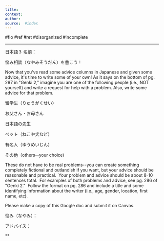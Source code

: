 ```yaml
---
title:   
context: 
author:  
source:  #index
---
```


#flo #ref #ret 
#disorganized #incomplete

---

日本語３ 名前：

悩み相談（なやみそうだん）を書こう！

  

Now that you've read some advice columns in Japanese and given some advice, it's time to write some of your own! As it says on the bottom of pg. 287 in "Genki 2," imagine you are one of the following people (i.e., NOT yourself) and write a request for help with a problem. Also, write some advice for that problem.

  

留学生（りゅうがくせい）

お父さん・お母さん

日本語の先生

ペット（ねこや犬など）

有名人（ゆうめいじん）

その他（others--your choice)

  

These do not have to be real problems--you can create something completely fictional and outlandish if you want, but your advice should be reasonable and practical.  Your problem and advice should be about 8-10 sentences total.  For examples of both problems and advice, see pg. 286 of "Genki 2."  Follow the format on pg. 286 and include a title and some identifying information about the writer (i.e., age, gender, location, first name, etc).

Please make a copy of this Google doc and submit it on Canvas.

  

悩み（なやみ）：

  

アドバイス：

**